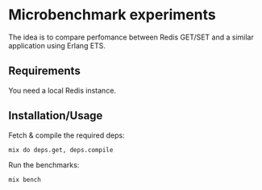 # Microbenchmark experiments

The idea is to compare perfomance between Redis GET/SET and a similar application using Erlang ETS.

## Requirements

You need a local Redis instance.

## Installation/Usage

Fetch & compile the required deps:

```mix do deps.get, deps.compile```

Run the benchmarks:

```mix bench```
